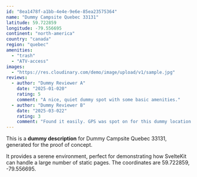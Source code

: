 ```yaml
---
id: "8ea1478f-a1bb-4e4e-9e6e-85ea23575364"
name: "Dummy Campsite Quebec 33131"
latitude: 59.722859
longitude: -79.556695
continent: "north-america"
country: "canada"
region: "quebec"
amenities:
  - "trash"
  - "ATV-access"
images:
  - "https://res.cloudinary.com/demo/image/upload/v1/sample.jpg"
reviews:
  - author: "Dummy Reviewer A"
    date: "2025-01-020"
    rating: 5
    comment: "A nice, quiet dummy spot with some basic amenities."
  - author: "Dummy Reviewer B"
    date: "2025-03-022"
    rating: 3
    comment: "Found it easily. GPS was spot on for this dummy location."
---
```


This is a **dummy description** for Dummy Campsite Quebec 33131, generated for the proof of concept.

It provides a serene environment, perfect for demonstrating how SvelteKit can handle a large number of static pages. The coordinates are 59.722859, -79.556695.
